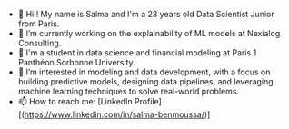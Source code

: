 - 👋 Hi ! My name is Salma and I'm a 23 years old Data Scientist Junior from Paris.
- 🌱 I’m currently working on the explainability of ML models at Nexialog Consulting.
- 📓 I'm a student in data science and financial modeling at Paris 1 Panthéon Sorbonne University.
- 👀 I’m interested in modeling and data development, with a focus on building predictive models, designing data pipelines, and leveraging machine learning techniques to solve real-world problems.
- 📫 How to reach me: [LinkedIn Profile][(https://www.linkedin.com/in/salma-benmoussa/)]



<!---
salmabens/salmabens is a ✨ special ✨ repository because its `README.md` (this file) appears on your GitHub profile.
You can click the Preview link to take a look at your changes.
--->
